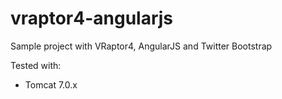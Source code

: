 vraptor4-angularjs
==================

Sample project with VRaptor4, AngularJS and Twitter Bootstrap

Tested with:

- Tomcat 7.0.x
